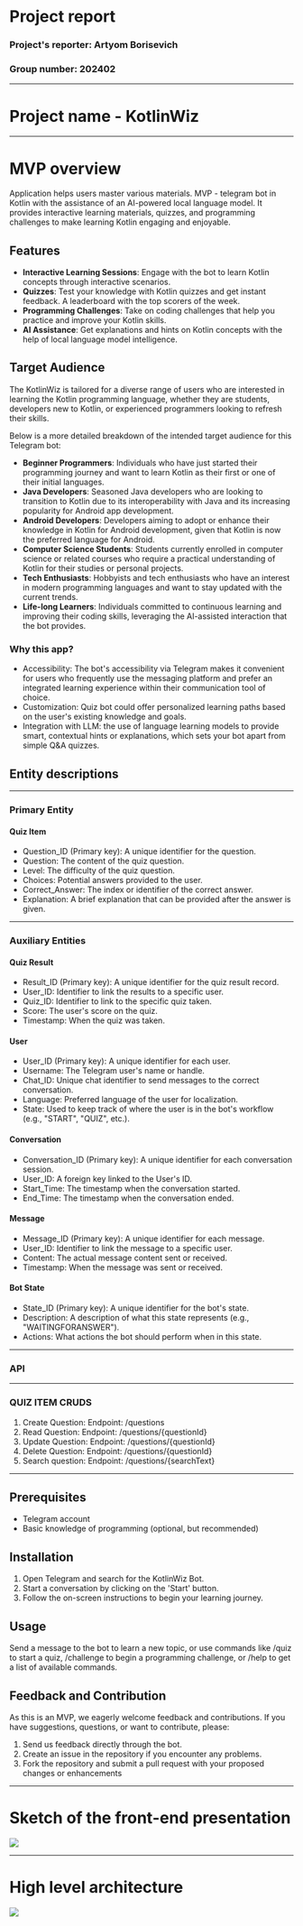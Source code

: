# **Project report**
### **Project's reporter:** Artyom Borisevich
### **Group number:** 202402

---
# Project name - KotlinWiz

---
# MVP overview
Application helps users master various materials. MVP - telegram bot in Kotlin with the assistance of 
an AI-powered local language model. It provides interactive learning materials, quizzes, and programming challenges 
to make learning Kotlin engaging and enjoyable.

## Features
- **Interactive Learning Sessions**: Engage with the bot to learn Kotlin concepts through interactive scenarios.
- **Quizzes**: Test your knowledge with Kotlin quizzes and get instant feedback. A leaderboard with the top scorers of the week.
- **Programming Challenges**: Take on coding challenges that help you practice and improve your Kotlin skills.
- **AI Assistance**: Get explanations and hints on Kotlin concepts with the help of local language model intelligence.

## Target Audience
The KotlinWiz is tailored for a diverse range of users who are interested in learning the Kotlin programming
language, whether they are students, developers new to Kotlin, or experienced programmers looking to refresh their skills.

Below is a more detailed breakdown of the intended target audience for this Telegram bot:

- **Beginner Programmers**: Individuals who have just started their programming journey and want to learn Kotlin as their first or one of their initial languages.
- **Java Developers**: Seasoned Java developers who are looking to transition to Kotlin due to its interoperability with Java and its increasing popularity for Android app development.
- **Android Developers**: Developers aiming to adopt or enhance their knowledge in Kotlin for Android development, given that Kotlin is now the preferred language for Android.
- **Computer Science Students**: Students currently enrolled in computer science or related courses who require a practical understanding of Kotlin for their studies or personal projects.
- **Tech Enthusiasts**: Hobbyists and tech enthusiasts who have an interest in modern programming languages and want to stay updated with the current trends.
- **Life-long Learners**: Individuals committed to continuous learning and improving their coding skills, leveraging the AI-assisted interaction that the bot provides.

### Why this app?

- Accessibility: The bot's accessibility via Telegram makes it convenient for users who frequently use the messaging platform and prefer an integrated learning experience within their communication tool of choice.
- Customization: Quiz bot could offer personalized learning paths based on the user's existing knowledge and goals.
- Integration with LLM: the use of language learning models to provide smart, contextual hints or explanations, which sets your bot apart from simple Q&A quizzes.

## Entity descriptions


---
### Primary Entity
#### Quiz Item
- Question_ID (Primary key): A unique identifier for the question.
- Question: The content of the quiz question.
- Level: The difficulty of the quiz question.
- Choices: Potential answers provided to the user.
- Correct_Answer: The index or identifier of the correct answer.
- Explanation: A brief explanation that can be provided after the answer is given.
---
### Auxiliary Entities
#### Quiz Result
- Result_ID (Primary key): A unique identifier for the quiz result record.
- User_ID: Identifier to link the results to a specific user.
- Quiz_ID: Identifier to link to the specific quiz taken.
- Score: The user's score on the quiz.
- Timestamp: When the quiz was taken.

#### User
- User_ID (Primary key): A unique identifier for each user.
- Username: The Telegram user's name or handle.
- Chat_ID: Unique chat identifier to send messages to the correct conversation.
- Language: Preferred language of the user for localization.
- State: Used to keep track of where the user is in the bot's workflow (e.g., "START", "QUIZ", etc.).

#### Conversation
- Conversation_ID (Primary key): A unique identifier for each conversation session.
- User_ID: A foreign key linked to the User's ID.
- Start_Time: The timestamp when the conversation started.
- End_Time: The timestamp when the conversation ended.

#### Message
- Message_ID (Primary key): A unique identifier for each message.
- User_ID: Identifier to link the message to a specific user.
- Content: The actual message content sent or received.
- Timestamp: When the message was sent or received.

#### Bot State
- State_ID (Primary key): A unique identifier for the bot's state.
- Description: A description of what this state represents (e.g., "WAITINGFORANSWER").
- Actions: What actions the bot should perform when in this state.

---

### API

---
### QUIZ ITEM CRUDS
1. Create Question: Endpoint: /questions
2.  Read Question: Endpoint: /questions/{questionId}
3. Update Question: Endpoint: /questions/{questionId}
4.  Delete Question:  Endpoint: /questions/{questionId}
5. Search question:  Endpoint: /questions/{searchText}


---

## Prerequisites
- Telegram account
- Basic knowledge of programming (optional, but recommended)

## Installation
1. Open Telegram and search for the KotlinWiz Bot.
2. Start a conversation by clicking on the 'Start' button.
3. Follow the on-screen instructions to begin your learning journey.

## Usage
Send a message to the bot to learn a new topic, or use commands like /quiz to start a quiz, /challenge to begin a 
programming challenge, or /help to get a list of available commands.

## Feedback and Contribution
As this is an MVP, we eagerly welcome feedback and contributions. If you have suggestions, questions, or want to contribute, please:

1. Send us feedback directly through the bot.
2. Create an issue in the repository if you encounter any problems.
3. Fork the repository and submit a pull request with your proposed changes or enhancements

---
# Sketch of the front-end presentation

![](docs/Scetch_frontend.png)

---
# High level architecture
![](docs/arch-C4-components-KotlinWiz.png)
